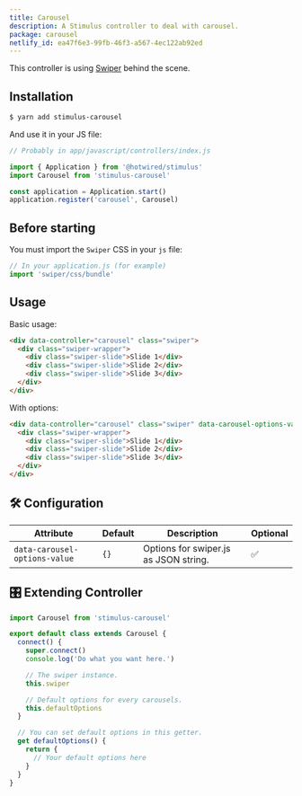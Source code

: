 ```yaml
---
title: Carousel
description: A Stimulus controller to deal with carousel.
package: carousel
netlify_id: ea47f6e3-99fb-46f3-a567-4ec122ab92ed
---
```


This controller is using [Swiper](https://swiperjs.com/) behind the scene.

## Installation

```bash
$ yarn add stimulus-carousel
```

And use it in your JS file:

```js
// Probably in app/javascript/controllers/index.js

import { Application } from '@hotwired/stimulus'
import Carousel from 'stimulus-carousel'

const application = Application.start()
application.register('carousel', Carousel)
```

<DocsDemoLink package-name="carousel"></DocsDemoLink>

## Before starting

You must import the `Swiper` CSS in your `js` file:

```js
// In your application.js (for example)
import 'swiper/css/bundle'
```

## Usage

Basic usage:

```html
<div data-controller="carousel" class="swiper">
  <div class="swiper-wrapper">
    <div class="swiper-slide">Slide 1</div>
    <div class="swiper-slide">Slide 2</div>
    <div class="swiper-slide">Slide 3</div>
  </div>
</div>
```

With options:

```html
<div data-controller="carousel" class="swiper" data-carousel-options-value='{"direction": "vertical"}'>
  <div class="swiper-wrapper">
    <div class="swiper-slide">Slide 1</div>
    <div class="swiper-slide">Slide 2</div>
    <div class="swiper-slide">Slide 3</div>
  </div>
</div>
```

## 🛠 Configuration

| Attribute                     | Default | Description                           | Optional |
| ----------------------------- | ------- | ------------------------------------- | -------- |
| `data-carousel-options-value` | `{}`    | Options for swiper.js as JSON string. | ✅       |

## 🎛 Extending Controller

<DocsExtendingController>

```js
import Carousel from 'stimulus-carousel'

export default class extends Carousel {
  connect() {
    super.connect()
    console.log('Do what you want here.')

    // The swiper instance.
    this.swiper

    // Default options for every carousels.
    this.defaultOptions
  }

  // You can set default options in this getter.
  get defaultOptions() {
    return {
      // Your default options here
    }
  }
}
```

</DocsExtendingController>
